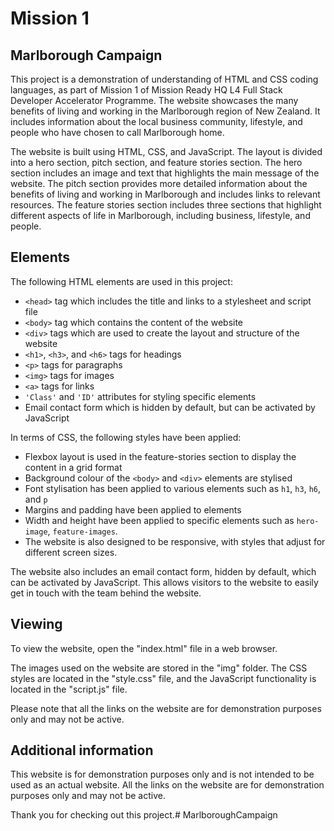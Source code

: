 # Mission 1

## Marlborough Campaign
This project is a demonstration of understanding of HTML and CSS coding languages, as part of Mission 1 of Mission Ready HQ L4 Full Stack Developer Accelerator Programme. The website showcases the many benefits of living and working in the Marlborough region of New Zealand. It includes information about the local business community, lifestyle, and people who have chosen to call Marlborough home.  

The website is built using HTML, CSS, and JavaScript. The layout is divided into a hero section, pitch section, and feature stories section. The hero section includes an image and text that highlights the main message of the website. The pitch section provides more detailed information about the benefits of living and working in Marlborough and includes links to relevant resources. The feature stories section includes three sections that highlight different aspects of life in Marlborough, including business, lifestyle, and people.

## Elements
The following HTML elements are used in this project: 
- `<head>` tag which includes the title and links to a stylesheet and script file
- `<body>` tag which contains the content of the website
- `<div>` tags which are used to create the layout and structure of the website
- `<h1>`, `<h3>`, and `<h6>` tags for headings
- `<p>` tags for paragraphs
- `<img>` tags for images
- `<a>` tags for links
- `'Class'` and `'ID'` attributes for styling specific elements
- Email contact form which is hidden by default, but can be activated by JavaScript

In terms of CSS, the following styles have been applied:
- Flexbox layout is used in the feature-stories section to display the content in a grid format
- Background colour of the `<body>` and `<div>` elements are stylised
- Font stylisation has been applied to various elements such as `h1`, `h3`, `h6`, and `p`
- Margins and padding have been applied to elements
- Width and height have been applied to specific elements such as `hero-image`, `feature-images`.
- The website is also designed to be responsive, with styles that adjust for different screen sizes.

The website also includes an email contact form, hidden by default, which can be activated by JavaScript. This allows visitors to the website to easily get in touch with the team behind the website.

## Viewing
To view the website, open the "index.html" file in a web browser.

The images used on the website are stored in the "img" folder. The CSS styles are located in the "style.css" file, and the JavaScript functionality is located in the "script.js" file.

Please note that all the links on the website are for demonstration purposes only and may not be active.

## Additional information
This website is for demonstration purposes only and is not intended to be used as an actual website. All the links on the website are for demonstration purposes only and may not be active.

Thank you for checking out this project.#   M a r l b o r o u g h C a m p a i g n 
 
 